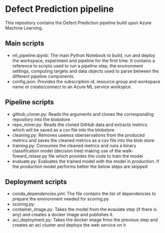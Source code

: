 # Defect Prediction pipeline
This repository contains the Defect Prediction pipeline build upon Azure Machine Learning. 

## Main scripts 
- ml_pipeline.ipynb: The main Python Notebook to build, run and deploy the workspace, experiment and pipeline for the first time. It contains a reference to scripts used to run a pipeline step, the environment settings, computing targets and data objects used to parse between the different pipeline components.
- config.json: Provides the subscription id, resource group and workspace name ot create/connect to an Azure ML service workspce.

## Pipeline scripts
- github_cloner.py: Reads the arguments and clones the corresponding repository into the blobstore
- repo_miner.py: Reads the cloned GitHub data and extracts metrics which will be saved as a csv file into the blobstore
- cleaning.py: Removes useless oberservations from the produced metrics and saves the cleaned metrics as a csv file into the blob store
- training.py: Consumes the cleaned metrics and runs a binary classification model (decision tree) making use of the walk-foward_relase.py file which provides the code to train the model
- evaluate.py: Evaluates the trained model with the model in production. If the production model performs better the below steps are skipped

## Deployment scripts
- conda_dependencies.yml: The file contains the list of dependencies to prepare the environment needed for scoring.py
- scoring.py: 
- container_image.py: Takes the model from the evaulate step (if there is any) and creates a docker image and publishes it.
- aci_deployment.py:  Takes the docker image frmo the previous step and creates an aci cluster and deploys the web service on it




